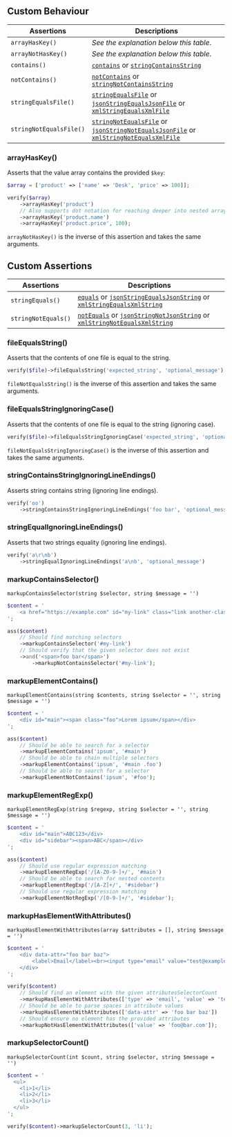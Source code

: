 ## Custom Behaviour

| Assertions              | Descriptions |
| ----------------------- | ------------ |
| `arrayHasKey()`         | *See the explanation below this table*. |
| `arrayNotHasKey()`      | *See the explanation below this table*. |
| `contains()`            | [`contains`][contains] or [`stringContainsString`][stringCS] |
| `notContains()`         | [`notContains`][contains] or [`stringNotContainsString`][stringCS] |
| `stringEqualsFile()`    | [`stringEqualsFile`][stringEF] or [`jsonStringEqualsJsonFile`][jsonSEJF] or [`xmlStringEqualsXmlFile`][xmlSEXF] |
| `stringNotEqualsFile()` | [`stringNotEqualsFile`][stringEF] or [`jsonStringNotEqualsJsonFile`][jsonSEJF] or [`xmlStringNotEqualsXmlFile`][xmlSEXF] |

### arrayHasKey()

Asserts that the value array contains the provided `$key`:

```php
$array = ['product' => ['name' => 'Desk', 'price' => 100]];

verify($array)
    ->arrayHasKey('product')
    // Also supports dot notation for reaching deeper into nested arrays
    ->arrayHasKey('product.name')
    ->arrayHasKey('product.price', 100);
```

`arrayNotHasKey()` is the inverse of this assertion and takes the same arguments.

[contains]: https://phpunit.readthedocs.io/en/stable/assertions.html#assertcontains
[stringCS]: https://phpunit.readthedocs.io/en/stable/assertions.html#assertstringcontainsstring
[stringEF]: https://phpunit.readthedocs.io/en/stable/assertions.html#assertstringequalsfile
[jsonSEJF]: https://phpunit.readthedocs.io/en/stable/assertions.html#assertjsonstringequalsjsonfile
[xmlSEXF]: https://phpunit.readthedocs.io/en/stable/assertions.html#assertxmlstringequalsxmlfile

## Custom Assertions

| Assertions              | Descriptions |
| ----------------------- | ------------ |
| `stringEquals()`        | [`equals`][equals] or [`jsonStringEqualsJsonString`][jsonSEJS] or [`xmlStringEqualsXmlString`][xmlSEXS] |
| `stringNotEquals()`     | [`notEquals`][equals] or [`jsonStringNotJsonString`][jsonSEJS] or [`xmlStringNotEqualsXmlString`][xmlSEXS] |

[equals]: https://phpunit.readthedocs.io/en/9.5/assertions.html#assertequals
[jsonSEJS]: https://phpunit.readthedocs.io/en/9.5/assertions.html#assertjsonstringequalsjsonstring
[xmlSEXS]: https://phpunit.readthedocs.io/en/9.5/assertions.html#assertxmlstringequalsxmlstring

### fileEqualsString()

Asserts that the contents of one file is equal to the string.

```php
verify($file)->fileEqualsString('expected_string', 'optional_message')
```

`fileNotEqualsString()` is the inverse of this assertion and takes the same arguments.

### fileEqualsStringIgnoringCase()

Asserts that the contents of one file is equal to the string (ignoring case).

```php
verify($file)->fileEqualsStringIgnoringCase('expected_string', 'optional_message')
```

`fileNotEqualsStringIgnoringCase()` is the inverse of this assertion and takes the same arguments.

### stringContainsStringIgnoringLineEndings()

Asserts string contains string (ignoring line endings).

```php
verify('oo')
    ->stringContainsStringIgnoringLineEndings('foo bar', 'optional_message')
```

### stringEqualIgnoringLineEndings()

Asserts that two strings equality (ignoring line endings).

```php
verify('a\r\nb')
    ->stringEqualIgnoringLineEndings('a\nb', 'optional_message')
```

### markupContainsSelector()
`markupContainsSelector(string $selector, string $message = '')`

```php
$content = '
    <a href="https://example.com" id="my-link" class="link another-class">Example</a>
';

ass($content)
    // Should find matching selectors
    ->markupContainsSelector('#my-link')
    // Should verify that the given selector does not exist
    ->and('<span>foo bar</span>')
        ->markupNotContainsSelector('#my-link');
```

### markupElementContains()
`markupElementContains(string $contents, string $selector = '', string $message = '')`

```php
$content = '
    <div id="main"><span class="foo">Lorem ipsum</span></div>
';

ass($content)
    // Should be able to search for a selector
    ->markupElementContains('ipsum', '#main')
    // Should be able to chain multiple selectors
    ->markupElementContains('ipsum', '#main .foo')
    // Should be able to search for a selector
    ->markupElementNotContains('ipsum', '#foo');
```

### markupElementRegExp()
`markupElementRegExp(string $regexp, string $selector = '', string $message = '')`

```php
$content = '
    <div id="main">ABC123</div>
    <div id="sidebar"><span>ABC</span></div>
';

ass($content)
    // Should use regular expression matching
    ->markupElementRegExp('/[A-Z0-9-]+/', '#main')
    // Should be able to search for nested contents
    ->markupElementRegExp('/[A-Z]+/', '#sidebar')
    // Should use regular expression matching
    ->markupElementNotRegExp('/[0-9-]+/', '#sidebar');
```

### markupHasElementWithAttributes()
`markupHasElementWithAttributes(array $attributes = [], string $message = '')`

```php
$content = '
    <div data-attr="foo bar baz">
        <label>Email</label><br><input type="email" value="test@example.com" />
    </div>
';

verify($content)
    // Should find an element with the given attributesSelectorCount
    ->markupHasElementWithAttributes(['type' => 'email', 'value' => 'test@example.com'])
    // Should be able to parse spaces in attribute values
    ->markupHasElementWithAttributes(['data-attr' => 'foo bar baz'])
    // Should ensure no element has the provided attributes
    ->markupNotHasElementWithAttributes(['value' => 'foo@bar.com']);
```

### markupSelectorCount()
`markupSelectorCount(int $count, string $selector, string $message = '')`

```php
$content = '
  <ul>
    <li>1</li>
    <li>2</li>
    <li>3</li>
  </ul>
';

verify($content)->markupSelectorCount(3, 'li');
```
